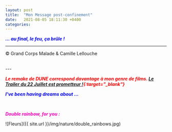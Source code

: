 ```yaml
---
layout: post
title:  "Mon Message post-confinement"
date:   2021-08-05 18:11:30 +0400
categories: 
---
```



<span style="color: blue">***... au final, le feu, ça brûle !***</span>
<br/>


---
&copy;  Grand Corps Malade & Camille Lellouche

<br>
---


<span style="color: red">***Le remake de DUNE correspond davantage à mon genre de films. [Le Trailer du 22 Juillet est prometteur !](https://www.youtube.com/watch?v=CjVqieIWGjM){:target="_blank"}***</span>

<span style="color: blue">***I've been having dreams about ...***</span>

<br>

<span style="color: #FF00BF">***Double rainbow, for you :***</span>

![Fleurs]({{ site.url }}/img/nature/double_rainbows.jpg)